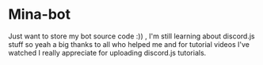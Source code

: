 # Mina-bot
Just want to store my bot source code :)) , I'm still learning about discord.js stuff so yeah a big thanks to all who helped me and for tutorial videos I've watched I really appreciate for uploading discord.js tutorials.
